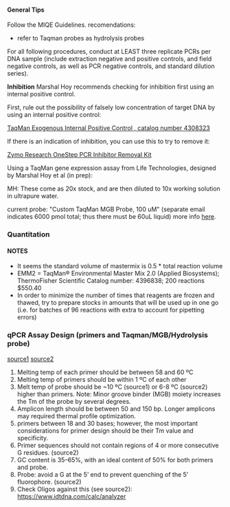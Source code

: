 #### General Tips
Follow the MIQE Guidelines.
recomendations:
  - refer to Taqman probes as hydrolysis probes

For all following procedures, conduct at LEAST three replicate PCRs per DNA sample (include extraction negative and positive controls, and field negative controls, as well as PCR negative controls, and standard dilution series).


**Inhibition**
Marshal Hoy recommends checking for inhibition first using an internal positive control.

First, rule out the possibility of falsely low concentration of target DNA by using an internal positive control:

[TaqMan Exogenous Internal Positive Control , catalog number 4308323](https://www.thermofisher.com/order/catalog/product/4308323)

If there is an indication of inhibition, you can use this to try to remove it:

[Zymo Research OneStep PCR Inhibitor Removal Kit](https://www.zymoresearch.com/rna/rna-clean-up/rt-pcr-inhibitor-removal/onestep-pcr-inhibitor-removal-kit)

Using a TaqMan gene expression assay from Life Technologies, designed by Marshal Hoy et al (in prep):

MH: These come as 20x stock, and are then diluted to 10x working solution in ultrapure water.

current probe: "Custom TaqMan MGB Probe, 100 uM" (separate email indicates 6000 pmol total; thus there must be 60uL liquid)
more info [here](https://www.thermofisher.com/us/en/home/technical-resources/technical-reference-library/real-time-digital-PCR-applications-support-center/taqman-primers-and-probes-support/taqman-primers-and-probes-support-getting-started.html).


### Quantitation

#### NOTES
- It seems the standard volume of mastermix is 0.5 * total reaction volume
- EMM2 = TaqMan® Environmental Master Mix 2.0 (Applied Biosystems); ThermoFisher Scientific Catalog number: 4396838;	200 reactions	$550.40
- In order to minimize the number of times that reagents are frozen and thawed, try to prepare stocks in amounts that will be used up in one go (i.e. for batches of 96 reactions with extra to account for pipetting errors)


### qPCR Assay Design (primers and Taqman/MGB/Hydrolysis probe)
[source1](https://www.thermofisher.com/us/en/home/references/ambion-tech-support/rtpcr-analysis/general-articles/top-ten-pitfalls-in-quantitative-real-time-pcr-primer.html)
[source2](http://www.idtdna.com/pages/decoded/decoded-articles/pipet-tips/decoded/2013/10/21/designing-pcr-primers-and-probes)
1. Melting temp of each primer should be between 58 and 60 ºC
2. Melting temp of primers should be within 1 ºC of each other
3. Melt temp of probe should be ~10 ºC (source1) or 6-8 ºC (source2) higher than primers. Note: Minor groove binder (MGB) moiety increases the Tm of the probe by several degrees.
4. Amplicon length should be between 50 and 150 bp. Longer amplicons may required thermal profile optimization.
5. primers between 18 and 30 bases; however, the most important considerations for primer design should be their Tm value and specificity. 
6. Primer sequences should not contain regions of 4 or more consecutive G residues. (source2)
7. GC content is 35–65%, with an ideal content of 50% for both primers and probe.
8. Probe: avoid a G at the 5’ end to prevent quenching of the 5’ fluorophore. (source2)
9. Check Oligos against this (see source2): https://www.idtdna.com/calc/analyzer